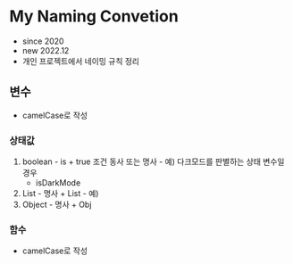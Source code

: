 # My Naming Convetion
- since 2020
- new 2022.12
- 개인 프로젝트에서 네이밍 규칙 정리

## 변수
- camelCase로 작성
### 상태값
  1. boolean
    - is + true 조건 동사 또는 명사
    - 예) 다크모드를 판별하는 상태 변수일 경우
      - isDarkMode
  2. List
    - 명사 + List
    - 예) 
  4. Object
    - 명사 + Obj
### 함수
- camelCase로 작성

